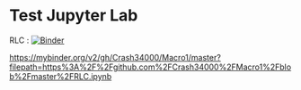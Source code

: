 # Test Jupyter Lab

RLC : 
[![Binder](https://mybinder.org/badge_logo.svg)](https://mybinder.org/v2/gh/Crash34000/Macro1/master?filepath=https%3A%2F%2Fgithub.com%2FCrash34000%2FMacro1%2Fblob%2Fmaster%2FRLC.ipynb)


https://mybinder.org/v2/gh/Crash34000/Macro1/master?filepath=https%3A%2F%2Fgithub.com%2FCrash34000%2FMacro1%2Fblob%2Fmaster%2FRLC.ipynb
